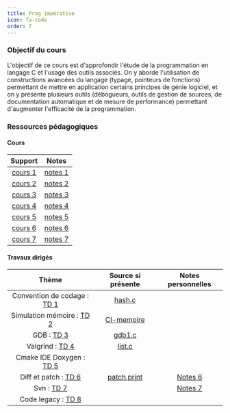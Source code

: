 ```yaml
---
title: Prog impérative 
icon: fa-code
order: 7
---
```


### Objectif du cours
L'objectif de ce cours est d'approfondir l'étude de la programmation en langage
C et l'usage des outils associés. On y aborde l'utilisation de constructions
avancées du langage (typage, pointeurs de fonctions) permettant de mettre en
application certains principes de génie logiciel, et on y présente plusieurs
outils (débogueurs, outils de gestion de sources, de documentation automatique
et de mesure de performance) permettant d'augmenter l'efficacité de la
programmation.

### Ressources pédagogiques

#### Cours 

| Support   | Notes     |
| :----:    | :----:    | 
| [cours 1] | [notes 1] | 
| [cours 2] | [notes 2] | 
| [cours 3] | [notes 3] | 
| [cours 4] | [notes 4] | 
| [cours 5] | [notes 5] | 
| [cours 6] | [notes 6] | 
| [cours 7] | [notes 7] | 

#### Travaux dirigés

| Thème                          | Source si présente | Notes personnelles |
| :----:                         | :----:             | :----:             |
| Convention de codage :  [TD 1] | [hash.c]           |                    |
| Simulation mémoire :    [TD 2] | [CI-memoire]       |                    |
| GDB :                   [TD 3] | [gdb1.c]           |                    |
| Valgrind :              [TD 4] | [list.c]           |                    |
| Cmake IDE Doxygen :     [TD 5] |                    |                    |
| Diff et patch :         [TD 6] | [patch.print]      | [Notes 6]          |
| Svn :                   [TD 7] |                    | [Notes 7]          |
| Code legacy :           [TD 8] |                    |                    |

[cours 1]:https://www.labri.fr/perso/allali/wp-content/uploads/2015/01/pg106_cours1.pdf
[cours 2]:https://www.labri.fr/perso/allali/wp-content/uploads/2015/01/pg106_cours2.pdf
[cours 3]:https://www.labri.fr/perso/allali/wp-content/uploads/2015/01/pg106_cours3.pdf
[cours 4]:https://www.labri.fr/perso/allali/wp-content/uploads/2015/01/pg106_cours4.pdf
[cours 5]:https://www.labri.fr/perso/allali/wp-content/uploads/2015/01/pg106_cours5.pdf
[cours 6]:https://www.labri.fr/perso/allali/wp-content/uploads/2015/01/pg106_cours6.pdf
[cours 7]:https://www.labri.fr/perso/allali/wp-content/uploads/2015/01/pg106_cours7.pdf

[notes 1]:/assets/pdf/notes1
[notes 2]:/assets/pdf/notes2
[notes 3]:/assets/pdf/notes3
[notes 4]:/assets/pdf/notes4
[notes 5]:/assets/pdf/notes5
[notes 6]:/assets/pdf/notes6
[notes 7]:/assets/pdf/notes7

[hash.c]:http://www.labri.fr/perso/allali/wp-content/uploads/2015/01/hash.c.gz
[CI-memoire]:https://www.labri.fr/perso/allali/wp-content/uploads/2015/01/CI-memoire.pdf
[gdb1.c]:http://www.labri.fr/perso/allali/?attachment_id=871
[list.c]:http://www.labri.fr/perso/allali/wp-content/uploads/2015/01/list.c.gz
[patch.print]:http://www.labri.fr/perso/allali/wp-content/uploads/2015/01/patch.print_.gz

[TD 1]:https://www.labri.fr/perso/allali/wp-content/uploads/2015/01/td_coding-sujet.pdf
[TD 2]:https://www.labri.fr/perso/allali/wp-content/uploads/2015/01/Exercices-de-simulation-m%C3%A9moire.pdf
[TD 3]:https://www.labri.fr/perso/allali/wp-content/uploads/2015/01/td_gdb_valgrind-sujet.pdf
[TD 4]:https://www.labri.fr/perso/allali/wp-content/uploads/2015/01/td_valgrind-sujet.pdf
[TD 5]:https://www.labri.fr/perso/allali/wp-content/uploads/2015/01/td_cmake-ide-doxygen-sujet.pdf
[TD 6]:https://www.labri.fr/perso/allali/wp-content/uploads/2015/01/td-diff-patch-svn-git-sujet.pdf
[TD 7]:https://www.labri.fr/perso/allali/wp-content/uploads/2015/01/td-svn-tests-sujet.pdf
[TD 8]:https://www.labri.fr/perso/allali/wp-content/uploads/2015/01/td-code-legacy-sujet.pdf

[Notes 6]:/assets/md/imp/diff
[Notes 7]:/assets/md/imp/svn

<!---------------------------------------->
<!-- [notes-td 1]:/assets/pdf/notes-td1 -->
<!-- [notes-td 2]:/assets/pdf/notes-td2 -->
<!-- [notes-td 3]:/assets/pdf/notes-td3 -->
<!-- [notes-td 4]:/assets/pdf/notes-td4 -->
<!-- [notes-td 5]:/assets/pdf/notes-td5 -->
<!-- [notes-td 6]:/assets/pdf/notes-td6 -->
<!-- [notes-td 7]:/assets/pdf/notes-td7 -->
<!-- [notes-td 8]:/assets/pdf/notes-td8 -->
<!--                                    -->
<!--  Notes personnelles |              -->
<!--  :---               |              -->
<!--  [notes-td1]        |              -->
<!--  [notes-td2]        |              -->
<!--  [notes-td3]        |              -->
<!--  [notes-td4]        |              -->
<!--  [notes-td5]        |              -->
<!--  [notes-td6]        |              -->
<!--  [notes-td7]        |              -->
<!--  [notes-td8]        |              -->
<!---------------------------------------->


